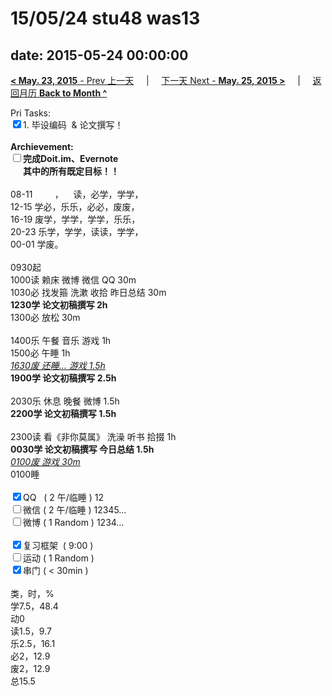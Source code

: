 # 15/05/24 stu48 was13

date: 2015-05-24 00:00:00
---
[**< May. 23, 2015** - Prev 上一天](/lifelogs/2015/05/d23.md) &nbsp; &nbsp; | &nbsp; &nbsp; [下一天 Next - **May. 25, 2015 >**](/lifelogs/2015/05/d25.md) &nbsp; &nbsp; |  &nbsp; &nbsp; [返回月历 **Back to Month ^**](/lifelogs/2015/05/index.md)
<br/><div>Pri Tasks:<br/><input type="checkbox" checked="true" />1. 毕设编码  & 论文撰写！</div><div><br/></div><div><b>Archievement:</b></div><div><b><input type="checkbox" />完成Doit.im、</b><b>Evernote</b></div><div><b>      其中的</b><b>所有</b><b>既定目标！！</b></div><div><div><br/></div>08-11         ，    读，必学，学学，<br/>12-15 学必，乐乐，必必，废废，<br/>16-19 废学，学学，学学，乐乐，<br/>20-23 乐学，学学，读读，学学，</div><div>00-01 学废。</div><div><div><br/></div>0930起<br/>1000读 赖床 微博 微信 QQ 30m</div><div>1030必 找发箍 洗漱 收拾 昨日总结 30m</div><div><b>1230学 </b><strong>论文初稿撰写</strong><b> 2h</b></div><div><div>1300必 放松 30m</div><div><br/></div>1400乐 午餐 音乐 游戏 1h</div><div>1500必 午睡 1h</div><div><i><u>1630废 还睡… 游戏 1.5h</u></i></div><div><b>1900学 </b><strong>论文初稿撰写</strong><b> </b><b>2.5h</b></div><div><div><br/></div>2030乐 休息 晚餐 微博 1.5h</div><div><b>2200学 </b><strong>论文初稿撰写</strong><b> </b><b>1.5h</b></div><div><div><br/></div>2300读 看《非你莫属》 洗澡 听书 拾掇 1h</div><div><b>0030学 论文初稿撰写 今日总结 1.5h</b></div><div><i><u>0100废 游戏 30m</u></i></div><div>0100睡</div><div><br/></div><div><input type="checkbox" checked="true" />QQ   ( 2 午/临睡 ) 12<br/><input type="checkbox" />微信 ( 2 午/临睡 ) 12345…</div><div><input type="checkbox" />微博 ( 1 Random ) 1234…</div><div><br/></div><div><input type="checkbox" checked="true" />复习框架  ( 9:00 ) <br/></div><div><input type="checkbox" />运动 ( 1 Random ) </div><div><input type="checkbox" checked="true" />串门 ( < 30min ) </div><div><div><br/></div>类，时，%<br/>学7.5，48.4<br/>动0<br/>读1.5，9.7<br/>乐2.5，16.1<br/>必2，12.9<br/>废2，12.9<br/>总15.5</div>
